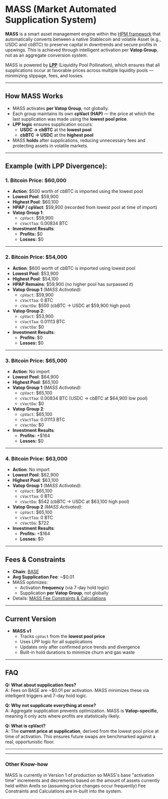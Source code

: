 # MASS (Market Automated Supplication System)

**MASS** is a smart asset management engine within the [HPM framework](https://github.com/Art-Sells/HPM) that automatically converts between a native Stablecoin and volatile Asset (e.g., USDC and cbBTC) to preserve capital in downtrends and secure profits in upswings. This is achieved through intelligent activation per **Vatop Group**, not as an aggregate conversion system.

MASS is powered by **[LPP](https://github.com/Art-Sells/HPM/tree/main/HPMCodeBase/MASS/LPP)** (Liquidity Pool Pollination), which ensures that all supplications occur at favorable prices across multiple liquidity pools — minimizing slippage, fees, and losses.

---

## How MASS Works

- MASS activates **per Vatop Group**, not globally.
- Each group maintains its own **cpVact (HAP)** — the price at which the last supplication was made using the **lowest pool price**.
- **LPP logic** ensures supplication occurs:
  - **USDC → cbBTC** at the **lowest pool**
  - **cbBTC → USDC** at the **highest pool**
- MASS **holds** after supplications, reducing unnecessary fees and protecting assets in volatile markets.

---

## Example (with LPP Divergence):

### 1. Bitcoin Price: $60,000  
- **Action**: $500 worth of cbBTC is imported using the lowest pool  
- **Lowest Pool**: $59,900  
- **Highest Pool**: $60,100  
- **HPAP / cpVact**: $59,900 (recorded from lowest pool at time of import)  
- **Vatop Group 1**:
  - `cpVact`: $59,900  
  - `cVactTaa`: 0.00834 BTC  
- **Investment Results**:
  - **Profits:** $0  
  - **Losses:** $0  

---

### 2. Bitcoin Price: $54,000  
- **Action**: $600 worth of cbBTC is imported using lowest pool  
- **Lowest Pool**: $53,900  
- **Highest Pool**: $54,100  
- **HPAP Remains**: $59,900 (no higher pool has surpassed it)  
- **Vatop Group 1** *(MASS Activated)*:
  - `cpVact`: $59,900  
  - `cVactTaa`: 0 BTC  
  - `cVactDa`: $500 (cbBTC → USDC at $59,900 high pool)  
- **Vatop Group 2**:
  - `cpVact`: $53,900  
  - `cVactTaa`: 0.01113 BTC  
  - `cVactDa`: $0  
- **Investment Results**:
  - **Profits:** $0  
  - **Losses:** $0  

---

### 3. Bitcoin Price: $65,000  
- **Action**: No import  
- **Lowest Pool**: $64,900  
- **Highest Pool**: $65,100  
- **Vatop Group 1** *(MASS Activated)*:
  - `cpVact`: $65,100  
  - `cVactTaa`: 0.00834 BTC (USDC → cbBTC at $64,900 low pool)  
  - `cVactDa`: $0  
- **Vatop Group 2**:
  - `cpVact`: $65,100  
  - `cVactTaa`: 0.01113 BTC  
  - `cVactDa`: $0  
- **Investment Results**:
  - **Profits:** +$164  
  - **Losses:** $0  

---

### 4. Bitcoin Price: $63,000  
- **Action**: No import  
- **Lowest Pool**: $62,900  
- **Highest Pool**: $63,100  
- **Vatop Group 1** *(MASS Activated)*:
  - `cpVact`: $65,100  
  - `cVactTaa`: 0 BTC  
  - `cVactDa`: $542 (cbBTC → USDC at $63,100 high pool)  
- **Vatop Group 2** *(MASS Activated)*:
  - `cpVact`: $65,100  
  - `cVactTaa`: 0 BTC  
  - `cVactDa`: $722  
- **Investment Results**:
  - **Profits:** +$164  
  - **Losses:** $0  

---

## Fees & Constraints

- **Chain**: [BASE](https://base.org)  
- **Avg Supplication Fee**: ~$0.01  
- MASS optimizes:
  - Activation **frequency** (via 7-day hold logic)
  - Supplication **per Vatop Group**, not globally
- Details: [MASS Fee Constraints & Calculations](https://github.com/Art-Sells/HPM/tree/main/HPMCodeBase/MASS/MASSCodeBase#fee-constraintscalculations)

---

## Current Version

- **MASS v1**
  - Tracks `cpVact` from the **lowest pool price**
  - Uses LPP logic for all supplications
  - Updates only after confirmed price trends and divergence
  - Built-in hold durations to minimize churn and gas waste

---

## FAQ

**Q: What about supplication fees?**  
A: Fees on BASE are ~$0.01 per activation. MASS minimizes these via intelligent triggers and 7-day hold logic.

**Q: Why not supplicate everything at once?**  
A: Aggregate supplication prevents optimization. MASS is **Vatop-specific**, meaning it only acts where profits are statistically likely.

**Q: What is cpVact?**  
A: The **current price at supplication**, derived from the lowest pool price at time of activation. This ensures future swaps are benchmarked against a real, opportunistic floor.

---
---
### Other Know-how
MASS is currently in Version 1 of production so MASS's base "activation time" increments and decrements based on the amount of assets currently held within Arells so (assuming price changes occur frequently) Fee Constraints and Calculations are in-built into the system.

